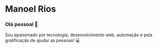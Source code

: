 # Manoel Rios

### Olá pessoal 👋
Sou apaixonado por tecnologia, desenvolvimento web, automação e pela gratificação de ajudar as pessoas! :computer:

<!--
**ManoelRIos/manoelrios** is a ✨ _special_ ✨ repository because its `README.md` (this file) appears on your GitHub profile.

Here are some ideas to get you started:

- 🔭 I’m currently working on ...
- 🌱 I’m currently learning ...
- 👯 I’m looking to collaborate on ...
- 🤔 I’m looking for help with ...
- 💬 Ask me about ...
- 📫 How to reach me: ...
- 😄 Pronouns: ...
- ⚡ Fun fact: ...
-->
